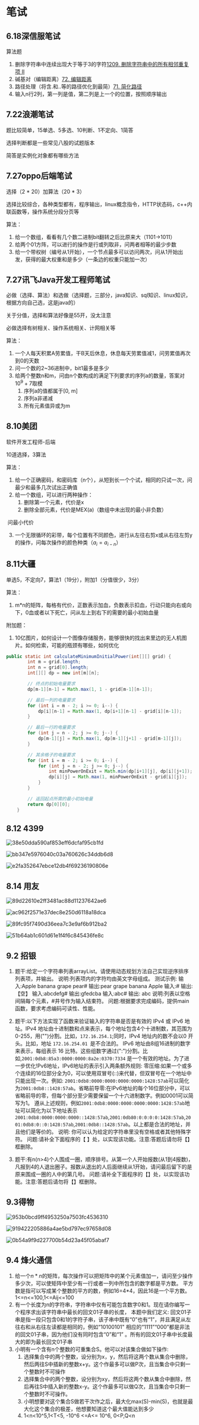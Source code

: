 # 笔试

## 6.18深信服笔试

算法题

1. 删除字符串中连续出现大于等于3的字符[1209. 删除字符串中的所有相邻重复项 II](https://leetcode.cn/problems/remove-all-adjacent-duplicates-in-string-ii/)
2. 碱基对（编辑距离）[72. 编辑距离](https://leetcode.cn/problems/edit-distance/)
3. 路径处理（将含.和..等的路径优化到最简）[71. 简化路径](https://leetcode.cn/problems/simplify-path/)
4. 输入n行2列，第一列是值，第二列是上一个的位置，按照顺序输出

## 7.22浪潮笔试

题比较简单，15单选、5多选、10判断、1不定向、1简答

选择判断都是一些常见八股的试题版本

简答是实例化对象都有哪些方法

## 7.27oppo后端笔试

选择（2 * 20）加算法（20 * 3）

选择比较综合，各种类型都有，程序输出，linux概念指令，HTTP状态码，c++内联函数等，操作系统分段分页等

算法：

1. 给一个数组，看看有几个数二进制bit翻转之后比原来大（1101->1011）
2. 给两个01方阵，可以进行的操作是行或列取非，问两者相等的最少步数
3. 给一个带权树（编号从1开始），一个节点最多可以访问两次，问从1开始出发，获得的最大权重和是多少（一条边的权重只能加一次）

## 7.27讯飞Java开发工程师笔试

必做（选择、算法）和选做（选择题，三部分，java知识、sql知识、linux知识，根据方向自己选，这是java的）

关于分值，选择和算法好像是55开，没太注意

必做选择有树相关、操作系统相关、计网相关等

算法：

1. 一个人每天积累A劳累值，干B天后休息，休息每天劳累值减1，问劳累值再次到0的天数
2. 问一个数的2~36进制中，bit1最多是多少
3. 给两个整数n和m，问由n个数构成的满足下列要求的序列a的数量，答案对$10^{9}+7$取模
   1. 序列a的值都属于[0, m]
   2. 序列a非递减
   3. 所有元素值异或为m

## 8.10美团

软件开发工程师-后端

10道选择，3算法

算法：

1. 给一个正确密码，和密码库（n个），从短到长一个个试，相同的只试一次，问最少和最多几次试出正确值
2. 给一个数组，可以进行两种操作：
   1. 删除第一个元素，代价是x
   2. 删除全部元素，代价是MEX(a)（数组中未出现的最小非负数）

​		问最小代价

3. 一个无限循环的彩带，每个位置有不同颜色，进行从左往右剪x或从右往左剪y的操作，问每次操作的颜色种类（$a_{i} = a_{i - n}$）

## 8.11大疆

单选5，不定向7，算法1（19分），附加1（分值很少，3分）

算法：

1. m*n的矩阵，每格有代价，正数表示加血，负数表示扣血，行动只能向右或向下，0血或者以下死亡，问从左上到右下的需要的最小初始血量

附加题：

1. 10亿图片，如何设计一个图像存储服务，能够很快的找出来里边的无人机图片。如何检索，可能的瓶颈有哪些，如何优化

```java
public static int calculateMinimumInitialPower(int[][] grid) {
        int m = grid.length;
        int n = grid[0].length;
        int[][] dp = new int[m][n];

        // 终点的初始电量要求
        dp[m-1][n-1] = Math.max(1, 1 - grid[m-1][n-1]);

        // 最后一列的电量要求
        for (int i = m - 2; i >= 0; i--) {
            dp[i][n-1] = Math.max(1, dp[i+1][n-1] - grid[i][n-1]);
        }

        // 最后一行的电量要求
        for (int j = n - 2; j >= 0; j--) {
            dp[m-1][j] = Math.max(1, dp[m-1][j+1] - grid[m-1][j]);
        }

        // 其余格子的电量要求
        for (int i = m - 2; i >= 0; i--) {
            for (int j = n - 2; j >= 0; j--) {
                int minPowerOnExit = Math.min(dp[i+1][j], dp[i][j+1]);
                dp[i][j] = Math.max(1, minPowerOnExit - grid[i][j]);
            }
        }

        // 返回起点所需的最小初始电量
        return dp[0][0];
    }
```

## 8.12 4399

![38e50dda590af853eff6dcfaf95cb1fd](https://pig-test-qz.oss-cn-beijing.aliyuncs.com/img/38e50dda590af853eff6dcfaf95cb1fd.png)

![bb347e5976040c03a760626c34ddb6d8](https://pig-test-qz.oss-cn-beijing.aliyuncs.com/img/bb347e5976040c03a760626c34ddb6d8.png)

![e2fa352647ebce12db4f69236190806e](https://pig-test-qz.oss-cn-beijing.aliyuncs.com/img/e2fa352647ebce12db4f69236190806e.png)

## 8.14 用友

![89d22610e2ff3481ac88d11237642ae6](https://pig-test-qz.oss-cn-beijing.aliyuncs.com/img/89d22610e2ff3481ac88d11237642ae6.png)

![ac962f2571e37dec8e250d6118a18dca](https://pig-test-qz.oss-cn-beijing.aliyuncs.com/img/ac962f2571e37dec8e250d6118a18dca.png)

![89fc95f7490d36eea7c3e9af6b912ba2](https://pig-test-qz.oss-cn-beijing.aliyuncs.com/img/89fc95f7490d36eea7c3e9af6b912ba2.png)

![51b64ab1c601d61e1f4f6c845436fe8c](https://pig-test-qz.oss-cn-beijing.aliyuncs.com/img/51b64ab1c601d61e1f4f6c845436fe8c.png)

## 9.2 招银

1. 题干:给定一个字符串列表arrayList。请使用动态规划方法自己实现逆序排序列表项，并输出。
   说明:列表项内的字符均由英文字母组成。
   测试示例:
   输入:Apple banana grape pear#
   输出:pear grape banana Apple
   输入:#
   输出:【空】
   输入:abcdefg#
   输出:gfedcba
   输入:abc#
   输出: abc
   说明:列表以空格间隔每个元素，#井号作为输入结束符。
   问题:根据要求完成编码，提供main函数，要求考虑编码可读性、性能。

2. 题干:以下方法实现了函数来验证输入的字符串是否是有效的 IPv4 或 IPv6 地址。IPv4 地址由十进制数和点来表示，每个地址包含4个十进制数，其范围为 0-255，用("")分割。比如，`172.16.254.1`;同时，IPv4 地址内的数不会以0 开头。比如，地址 `172.16.254.01 `是不合法的。
   IPv6 地址由8组16进制的数字来表示，每组表示 16 比特。这些组数字通过(":")分割。比如,`2001:0db8:85a3:0000:0000:8a2e:0370:7334` 是一个有效的地址。为了进一步优化!Pv6地址，IPv6地址的表示引入两条额外规则:
   零压缩:如果一个或多个连续的16位部分全为0，可以使用双冒号(::)来代替，但双冒号在一个地址中只能出现一次。例如: `2001:0db8:0000:0000:0000:0000:1428:57ab`可以简化为`2001:0db8::1428:57ab`。省略前导零:在IPv6地址的每个16位部分中，可以省略前导的零，但每个部分至少需要保留一个十六进制数字。例如0001可以简写为1。
   遵从上述规则，例如`2001:0db8:0000:0000:0000:0000:1428:57ab`地址可以简化为以下地址表示`2001:0db8:0000:0000:0000::1428:57ab`,`2001:0db80:0:0:0:0:1428:57ab`,`2001:0db8:0::0:1428:57ab`,`2001:0db8::1428:57ab`。以上都是合法的地址，并且他们是等价的。
   说明: 你可以认为给定的字符串里没有空格或者其他特殊字符。
   问题:请补全下面程序的【 】处，以实现该功能。注意:答题后请勿将【】框删除。

3. 题干:有n(n>4)个人围成一圈，顺序排号。从第一个人开始报数(从1到4报数)，凡报到4的人退出圈子。报数从退出的人后面继续从1开始，请问最后留下的是原来围成一圈的人中的第几号。
   问题:请补全下面程序的【】处，以实现该功能。注意:答题后请勿将【】框删除。

## 9.3得物

![953b0bcd9ff4953250a7503fc4536310](https://pig-test-qz.oss-cn-beijing.aliyuncs.com/img/953b0bcd9ff4953250a7503fc4536310.png)

![919422205886a4ae5bd797ec97658d08](https://pig-test-qz.oss-cn-beijing.aliyuncs.com/img/919422205886a4ae5bd797ec97658d08.png)

![0b54a9f9d227700b54d23a45f05abaf7](https://pig-test-qz.oss-cn-beijing.aliyuncs.com/img/0b54a9f9d227700b54d23a45f05abaf7.png)

## 9.4 烽火通信

1. 给一个$n *n$的矩阵，每次操作可以把矩阵中的某个元素值加一，请问至少操作多少次，可以使矩阵中至少有一行或者一列中所包含的数字都是平方数。 平方数是指可以写成某个整数的平方的数，例如16=4*4，因此16是一个平方数。 1<=n<=100,1<=Aij<=100
2. 有一个长度为n的字符串，字符串中仅有可能包含数字0和1。现在请你编写一个程序求出该字符串中最长的回文01子串的长度， 本题中我们定义: 回文01子串是指一段只包含0和1的字符子串，该子串中既有“0”也有“1”，并且满足从左往右和从右往左读都是相同的，例如“10100101" 相应的“1111”“000”都是非法的回文01子串，因为他们没有同时包含“0”和“1” 。所有的回文01子串中长度最大的即为最长回文01子串
3. 小明有一个含有n个整数的可重集合S。他可以对该集合做如下操作: 
   1. 选择集合中的两个整数，设分别为x，y，然后将这两个数从集合中删除，然后两往S中插新的整数x+y。这个作最多可以做P次，且当集合中只剩一个整数时不可操作 
   2. 选择集合中的两个整数，设分别为xy，然后将这两个数从集合中删除，然后再往S中插入新的整数x-y。这个作最多可以做Q次，且当集合中只剩一个整数时不可操作。 
   3. 小明想要对这个集合S做若干次作之后，最大化max(S)-min(S)，也就是最大化这个集合的极差，他想要知道这个最大值能达到多少 
   4. 1<n<10^5,1<T<5, -10^6 <=A<= 10^6, 0<P,Q<n
